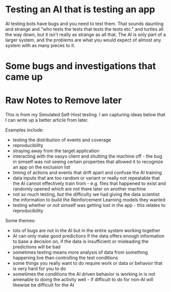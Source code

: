 Testing an AI that is testing an app
==========================
AI testing bots have bugs and you need to test them. That
sounds daunting and strange and "who tests the tests that
tests the tests etc." and turtles all the way down, but
it isn't really as strange as all that. The AI is only
part of a larger system, and the problems are what you
would expect of almost any system with as many pieces
to it.

Some bugs and investigations that came up
==========================



Raw Notes to Remove later
==========================
This is from my Simulated Self-Host testing. I am capturing ideas below that I can write up a better article from later.

Examples include:
- testing the distribution of events and coverage
- reproducibility
- straying away from the target application
- interacting with the oasys client and shutting the machine off - the bug in simself was not seeing certain properties that allowed it to recognize an app on the exclusion list
- timing of actions and events that drift apart and confuse the AI training
- data inputs that are too random or variant or really not repeatable that the AI cannot effectively train from - e.g. files that happened to exist and randomly opened which are not there later on another machine
- not so much testing, but the difficulty we had giving the data scientist the information to build the Reinforcement Learning models they wanted
- testing whether or not simself was getting lost in the app - this relates to reproducibility

Some themes:
- lots of bugs are not in the AI but in the entire system working together
- AI can only make good predictions if the data offers enough information to base a decision on, if the data is insufficient or misleading the predictions will be bad
- sometimes testing means more analysis of data from something happening live than controlling the test conditions
- some things you really want to do require work or data or behavior that is very hard for you to do
- sometimes the conditions the AI driven behavior is working in is not amenable to doing the activity well - if difficult to do for non-AI will likewise be difficult for the AI

